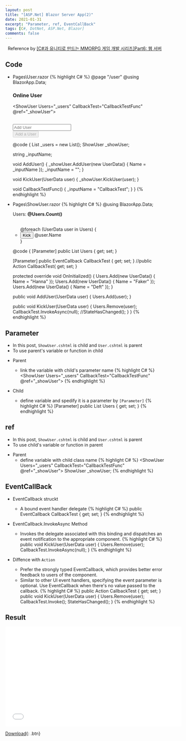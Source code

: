 ```yaml
---
layout: post
title: "[ASP.Net] Blazor Server App(2)"
date: 2021-01-31
excerpt: "Parameter, ref, EventCallBack"
tags: [C#, DotNet, ASP.Net, Blazor]
comments: false
---
```


<center>Reference by <a href="https://www.inflearn.com/course/%EC%9C%A0%EB%8B%88%ED%8B%B0-MMORPG-%EA%B0%9C%EB%B0%9C-part6/dashboard">[C#과 유니티로 만드는 MMORPG 게임 개발 시리즈]Part6: 웹 서버</a></center>


## Code

* Pages\User.razor
{% highlight C# %}
  @page "/user"
  @using  BlazorApp.Data;

  <h3>Online User</h3>

  <ShowUser Users="_users" CallbackTest="CallbackTestFunc" @ref="_showUser"></ShowUser>

  <br />

  <div class="container">
    <div class="row">
      <div class="col">
        <input class="form-control" placeholder="Add User"@bind-value="_inputName" />
      </div>
      <div class="col">
        <button class="@_btnClass" type="button" @onclick="AddUser" disabled="@(_users.Count()>=5)">Add a User</button>
      </div>
    </div>
  </div>

  @code {
    List<UserData> _users = new List<UserData>();
    ShowUser _showUser;

    string _inputName;

    void AddUser()
    {
      _showUser.AddUser(new UserData() { Name = _inputName });
      _inputName = "";
    }

    void KickUser(UserData user)
    {
      _showUser.KickUser(user);
    }

    void CallbackTestFunc()
    {
      _inputName = "CallbackTest";
    }
  }
{% endhighlight %}

* Pages\ShowUser.razor
{% highlight C# %}
  @using BlazorApp.Data;

  <p>
    Users: <b>@Users.Count()</b>
  </p>

  <br />

  <ul class="list-group">
    @foreach (UserData user in Users)
    {
      <li @key="user" class="list-group-item">
        <button type="button" class="btn btn-link" @onclick="(() => KickUser(user))">Kick</button>
        <label>@user.Name</label>
      </li>
    }
  </ul>

  @code {
    [Parameter]
    public List<UserData> Users { get; set; }

    [Parameter]
    public EventCallback CallbackTest { get; set; }
    //public Action CallbackTest{ get; set; }

    protected override void OnInitialized()
    {
      Users.Add(new UserData() { Name = "Hanna" });
      Users.Add(new UserData() { Name = "Faker" });
      Users.Add(new UserData() { Name = "Deft" });
    }

    public void AddUser(UserData user)
    {
      Users.Add(user);
    }

    public void KickUser(UserData user)
    {
      Users.Remove(user);
      CallbackTest.InvokeAsync(null);
      //StateHasChanged();
    }
  }
{% endhighlight %}


## Parameter
  - In this post, `ShowUser.cshtml` is child and `User.cshtml` is parent
  - To use parent's variable or function in child
* Parent
  - link the variable with child's parameter name 
{% highlight C# %}
  <ShowUser Users="_users" CallbackTest="CallbackTestFunc" @ref="_showUser"></ShowUser>
{% endhighlight %}

* Child
  - define variable and spedify it is a parameter by `[Parameter]`
{% highlight C# %}
  [Parameter]
  public List<UserData> Users { get; set; }
{% endhighlight %}


## ref
  - In this post, `ShowUser.cshtml` is child and `User.cshtml` is parent
  - To use child's variable or function in parent
* Parent
  - define variable with child class name
{% highlight C# %}
  <ShowUser Users="_users" CallbackTest="CallbackTestFunc" @ref="_showUser"></ShowUser>
  ShowUser _showUser;
{% endhighlight %}


## EventCallBack
* EventCallback struckt
  - A bound event handler delegate
{% highlight C# %}
  public EventCallback CallbackTest { get; set; }
{% endhighlight %}

* EventCallback.InvokeAsync Method
  - Invokes the delegate associated with this binding and dispatches an event notification to the appropriate component.
{% highlight C# %}
  public void KickUser(UserData user)
  {
    Users.Remove(user);
    CallbackTest.InvokeAsync(null);
  }
{% endhighlight %}

* Diffence with `Action`
  - Prefer the strongly typed EventCallback<T>, which provides better error feedback to users of the component. 
  - Similar to other UI event handlers, specifying the event parameter is optional. Use EventCallback when there's no value passed to the callback.
{% highlight C# %}
  public Action CallbackTest { get; set; }
  public void KickUser(UserData user)
  {
    Users.Remove(user);
    CallbackTest.Invoke();
    StateHasChanged();
  }
{% endhighlight %}


## Result
<iframe width="560" height="315" src="/assets/video/posts/aspdotnet_blazorapp/BlazorApp-Parameter-Ref-EventCallback.mp4" frameborder="0"> </iframe>

[Download](https://github.com/leehuhlee/CShap){: .btn}
